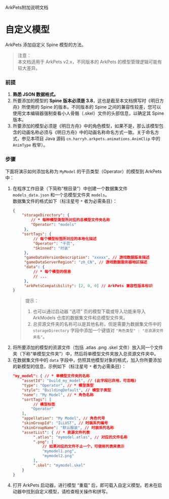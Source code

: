 ArkPets附加说明文档
# 自定义模型

ArkPets 添加自定义 Spine 模型的方法。
> 注意：  
> 本文档适用于 ArkPets v2.x，不同版本的 ArkPets 的模型管理逻辑可能有较大差异。

### 前提
1. **熟悉 JSON 数据格式。**
2. 所要添加的模型的 **Spine 版本必须是 3.8**，这也是截至本文档撰写时《明日方舟》所使用的 Spine 的版本。不同版本的 Spine 之间的兼容性较差，您可以使用文本编辑器强制查看小人骨骼（.skel）文件的头部信息，以确定其 Spine 版本。
3. 所要添加的模型必须是《明日方舟》中的角色模型，如果不是，那么该模型包含的动画名称必须与《明日方舟》中的动画名称命名方式一致。关于命名方式，参见本项目 Java 源码 `cn.harryh.arkpets.animations.AnimClip` 中的 `AnimType` 枚举）。

### 步骤
下面将演示如何添加名称为 `MyModel` 的干员类型（Operator）的模型到 ArkPets 中：

1. 在程序工作目录（下简称“根目录”）中创建一个数据集文件 `models_data.json` 和一个总模型文件夹 `models`。  
   数据集文件的格式如下（标注星号 `*` 者为必需条目）：
   ```json
   {
       "storageDirectory": {
           // * 每种模型类型所对应的总模型文件夹名称
           "Operator": "models"
        },
       "sortTags": {
            // 每个模型标签所对应的本地化描述
            "Operator": "干员",
            "Skinned": "时装"
        },
        "gameDataVersionDescription": "xxxxx", // 游戏数据版本描述
        "gameDataServerRegion": "zh_CN", // 游戏数据服务器地区描述
        "data": {
            // * 每个模型的信息
            // ...
        },
        "arkPetsCompatibility": [2, 0, 0] // ArkPets 兼容性版本标识
   }
   ```
   > 提示：
   > 1. 也可以通过启动器 “选项” 页的模型下载或导入功能来导入 ArkModels 仓库的数据集文件和总模型文件夹。
   > 2. 总资源文件夹的名称可以是其他名称，但是需要为数据集文件中的 `storageDirectory` 字段中添加一个键值对 `"角色类型" : "总资源文件夹名"`。
2. 将所要添加的模型的资源文件（包括 .atlas .png .skel 文件）放入同一个文件夹（下称“单模型文件夹”）中，然后将单模型文件夹放入总资源文件夹中。
3. 在数据集文件中的 `data` 字段中，仿照其他模型对象的格式，加入你所要添加的新模型的信息，示例如下（标注星号 `*` 者为必需条目）：
   ```json lines
   "my_model": { // * 单模型文件夹的名称
       "assetId": "build_my_model", // (此字段已弃用，可忽略)
       "type": "Operator", // * 模型类型
       "style": "BuildingDefault", // 模型子类型
       "name": "My Model", // * 角色名称
       "sortTags": [
            // 模型标签
           "Operator"
       ],
       "appellation": "My Model", // 角色代号
       "skinGroupId": "ILLUST", // 时装系列编号
       "skinGroupName": "默认服装", // 时装系列名称
       "assetList": { // * 资源文件列表
            ".atlas": "mymodel.atlas", // 对应的文件名称
            ".png": [
                // 如果对应的文件不止一个，可使用列表来表示
                "mymodel1.png",
                "mymodel2.png"
            ],
            ".skel": "mymodel.skel"
       }
   }
   ```
4. 打开 ArkPets 启动器，进行模型 “重载” 后，即可载入自定义模型。若未在启动器中找到自定义模型，请检查相关操作和拼写。
